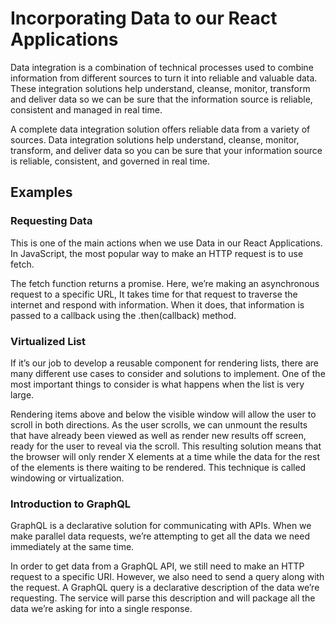 # Incorporating Data to our React Applications

Data integration is a combination of technical processes used to combine information
from different sources to turn it into reliable and valuable data. These integration
solutions help understand, cleanse, monitor, transform and deliver data so we can be
sure that the information source is reliable, consistent and managed in real time.

A complete data integration solution offers reliable data from a variety of sources.
Data integration solutions help understand, cleanse, monitor, transform, and deliver
data so you can be sure that your information source is reliable, consistent, and
governed in real time.

## Examples

### Requesting Data

This is one of the main actions when we use Data in our React Applications.
In JavaScript, the most popular way to make an HTTP request is to use fetch.

The fetch function returns a promise. Here, we’re making an asynchronous request
to a specific URL, It takes time for that request to traverse the internet and
respond with information. When it does, that information is passed to a callback
using the .then(callback) method.

### Virtualized List

If it’s our job to develop a reusable component for rendering lists, there are many
different use cases to consider and solutions to implement. One of the most important
things to consider is what happens when the list is very large.

Rendering items above and below the visible window will allow the user to scroll in
both directions. As the user scrolls, we can unmount the results that have already
been viewed as well as render new results off screen, ready for the user to reveal
via the scroll. This resulting solution means that the browser will only render X
elements at a time while the data for the rest of the elements is there waiting to
be rendered. This technique is called windowing or virtualization.

### Introduction to GraphQL

GraphQL is a declarative solution for communicating with APIs. When we make parallel
data requests, we’re attempting to get all the data we need immediately at the same time.

In order to get data from a GraphQL API, we still need to make an HTTP request to a
specific URI. However, we also need to send a query along with the request. A GraphQL
query is a declarative description of the data we’re requesting. The service will
parse this description and will package all the data we’re asking for into a single
response.
